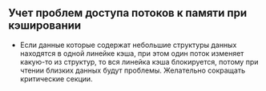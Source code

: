 ## Учет проблем доступа потоков к памяти при кэшировании
* Если данные которые содержат небольшие структуры данных 
находятся в одной линейке кэша, при этом один поток изменяет
какую-то из структур, то вся линейка кэша блокируется, потому 
при чтении близких данных будут проблемы. Желательно сокращать критические секции. 
